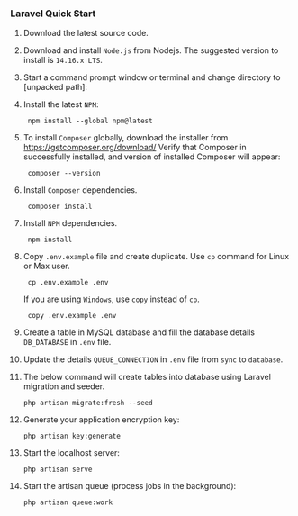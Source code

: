 ### Laravel Quick Start

1. Download the latest source code.


2. Download and install `Node.js` from Nodejs. The suggested version to install is `14.16.x LTS`.


3. Start a command prompt window or terminal and change directory to [unpacked path]:


4. Install the latest `NPM`:
   
        npm install --global npm@latest


5. To install `Composer` globally, download the installer from https://getcomposer.org/download/ Verify that Composer in successfully installed, and version of installed Composer will appear:
   
        composer --version


6. Install `Composer` dependencies.
   
        composer install


7. Install `NPM` dependencies.
   
        npm install



9. Copy `.env.example` file and create duplicate. Use `cp` command for Linux or Max user.

        cp .env.example .env

    If you are using `Windows`, use `copy` instead of `cp`.
   
        copy .env.example .env
   

10. Create a table in MySQL database and fill the database details `DB_DATABASE` in `.env` file.


11. Update the details `QUEUE_CONNECTION` in `.env` file from `sync` to `database`.


12. The below command will create tables into database using Laravel migration and seeder.

        php artisan migrate:fresh --seed


13. Generate your application encryption key:

        php artisan key:generate


14. Start the localhost server:
    
        php artisan serve

15. Start the artisan queue (process jobs in the background):
    
        php artisan queue:work